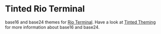 # Tinted Rio Terminal

base16 and base24 themes for [Rio Terminal]. Have a look at [Tinted
Theming] for more information about base16 and base24.

[Rio Terminal]: https://github.com/raphamorim/rio
[Tinted Theming]: https://github.com/tinted-theming/home
